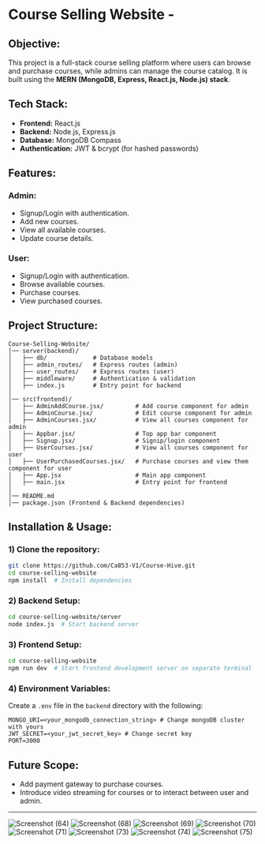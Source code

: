 # Course Selling Website -

## Objective:
This project is a full-stack course selling platform where users can browse and purchase courses, while admins can manage the course catalog. It is built using the **MERN (MongoDB, Express, React.js, Node.js) stack**.

## Tech Stack:
- **Frontend:** React.js
- **Backend:** Node.js, Express.js
- **Database:** MongoDB Compass
- **Authentication:** JWT & bcrypt (for hashed passwords)

## Features:
### Admin:
- Signup/Login with authentication.
- Add new courses.
- View all available courses.
- Update course details.

### User:
- Signup/Login with authentication.
- Browse available courses.
- Purchase courses.
- View purchased courses.

## Project Structure:
```
Course-Selling-Website/
│── server(backend)/
│   ├── db/             # Database models
│   ├── admin_routes/   # Express routes (admin)
│   ├── user_routes/    # Express routes (user)
│   ├── middleware/     # Authentication & validation
│   ├── index.js        # Entry point for backend
│
│── src(frontend)/
│   ├── AdminAddCourse.jsx/         # Add course component for admin
│   ├── AdminCourse.jsx/            # Edit course component for admin
│   ├── AdminCourses.jsx/           # View all courses component for admin
│   ├── Appbar.jsx/                 # Top app bar component
│   ├── Signup.jsx/                 # Signip/login component
│   ├── UserCourses.jsx/            # View all courses component for user
│   ├── UserPurchasedCourses.jsx/   # Purchase courses and view them component for user
│   ├── App.jsx                     # Main app component
│   ├── main.jsx                    # Entry point for frontend
│
│── README.md
│── package.json (Frontend & Backend dependencies)
```

## Installation & Usage:
### 1) Clone the repository:
```sh
git clone https://github.com/Ca853-V1/Course-Hive.git
cd course-selling-website
npm install  # Install dependencies
```

### 2) Backend Setup:
```sh
cd course-selling-website/server
node index.js  # Start backend server
```

### 3) Frontend Setup:
```sh
cd course-selling-website
npm run dev  # Start frontend development server on separate terminal
```

### 4) Environment Variables:
Create a `.env` file in the `backend` directory with the following:
```
MONGO_URI=<your_mongodb_connection_string> # Change mongoDB cluster with yours
JWT_SECRET=<your_jwt_secret_key> # Change secret key
PORT=3000
```

## Future Scope:
- Add payment gateway to purchase courses.
- Introduce video streaming for courses or to interact between user and admin.

---

![Screenshot (64)](https://github.com/user-attachments/assets/19664327-5c6a-47bb-aa49-6819796582aa)
![Screenshot (68)](https://github.com/user-attachments/assets/cdb15dca-bdf5-43d6-b639-bfe4f3aaaa7b)
![Screenshot (69)](https://github.com/user-attachments/assets/ea867371-2214-489e-bb9d-b0a946476075)
![Screenshot (70)](https://github.com/user-attachments/assets/f357517d-b71a-4b2d-8fe1-a857d1f8ae31)
![Screenshot (71)](https://github.com/user-attachments/assets/c6fdf263-c818-4069-a5f3-b7000eb4cdc5)
![Screenshot (73)](https://github.com/user-attachments/assets/ad3adcd1-9feb-4095-ad06-ecd069c45d89)
![Screenshot (74)](https://github.com/user-attachments/assets/99a9a18b-91ac-48d4-b4df-3797bbd7cd8d)
![Screenshot (75)](https://github.com/user-attachments/assets/f8c08cc5-626a-43d1-a569-506b0951d275)
